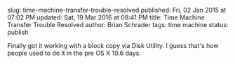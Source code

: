 slug: time-machine-transfer-trouble-resolved
published: Fri, 02 Jan 2015 at 07:02 PM
updated: Sat, 19 Mar 2016 at 08:41 PM
title: Time Machine Transfer Trouble Resolved
author: Brian Schrader
tags: time machine
status: publish

Finally got it working with a block copy via Disk Utility. I guess that's how people used to do it in the pre OS X 10.6 days. 

[1]: http://support.apple.com/en-us/HT202380
